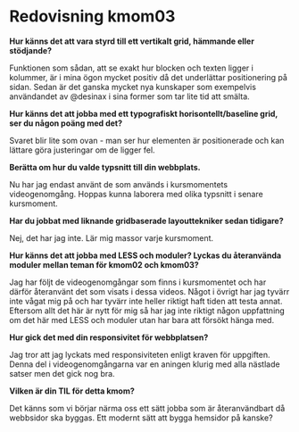 ---
---
Redovisning kmom03
=========================

**Hur känns det att vara styrd till ett vertikalt grid, hämmande eller stödjande?**

Funktionen som sådan, att se exakt hur blocken och texten ligger i kolummer, är i mina ögon mycket positiv då det underlättar positionering på sidan. Sedan är det ganska mycket nya kunskaper som exempelvis användandet av @desinax i sina former som tar lite tid att smälta.  


**Hur känns det att jobba med ett typografiskt horisontellt/baseline grid, ser du någon poäng med det?**

Svaret blir lite som ovan - man ser hur elementen är positionerade och kan lättare göra justeringar om de ligger fel.


**Berätta om hur du valde typsnitt till din webbplats.**

Nu har jag endast använt de som används i kursmomentets videogenomgång. Hoppas kunna laborera med olika typsnitt i senare kursmoment.  

**Har du jobbat med liknande gridbaserade layouttekniker sedan tidigare?**

Nej, det har jag inte. Lär mig massor varje kursmoment.


**Hur känns det att jobba med LESS och moduler? Lyckas du återanvända moduler mellan teman för kmom02 och kmom03?**

Jag har följt de videogenomgångar som finns i kursmomentet och har därför återanvänt det som visats i dessa videos. Något i övrigt har jag tyvärr inte vågat mig på och har tyvärr inte heller riktigt haft tiden att testa annat. Eftersom allt det här är nytt för mig så har jag inte riktigt någon uppfattning om det här med LESS och moduler utan har bara att försökt hänga med.

**Hur gick det med din responsivitet för webbplatsen?**

Jag tror att jag lyckats med responsiviteten enligt kraven för uppgiften. Denna del i videogenomgångarna var en aningen klurig med alla nästlade satser men det gick nog bra.

**Vilken är din TIL för detta kmom?**

Det känns som vi börjar närma oss ett sätt jobba som är återanvändbart då webbsidor ska byggas. Ett modernt sätt att bygga hemsidor på kanske?
